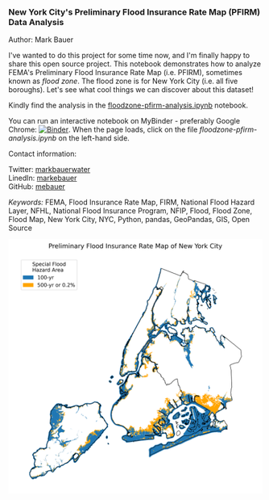 ### New York City's Preliminary Flood Insurance Rate Map (PFIRM) Data Analysis

Author: Mark Bauer

I've wanted to do this project for some time now, and I'm finally happy to share this open source project. This notebook demonstrates how to analyze FEMA's Preliminary Flood Insurance Rate Map (i.e. PFIRM), sometimes known as *flood zone*. The flood zone is for New York City (i.e. all five boroughs). Let's see what cool things we can discover about this dataset!

Kindly find the analysis in the [floodzone-pfirm-analysis.ipynb](https://github.com/mebauer/nyc-floodzone-analysis/blob/master/floodzone-pfirm-analysis.ipynb) notebook.

You can run an interactive notebook on MyBinder - preferably Google Chrome:  [![Binder](https://mybinder.org/badge_logo.svg)](https://mybinder.org/v2/gh/mebauer/nyc-floodzone-analysis/HEAD). When the page loads, click on the file *floodzone-pfirm-analysis.ipynb* on the left-hand side.

Contact information:

Twitter: [markbauerwater](https://twitter.com/markbauerwater)  
LinedIn: [markebauer](https://www.linkedin.com/in/markebauer/)  
GitHub: [mebauer](https://github.com/mebauer)

*Keywords:* FEMA, Flood Insurance Rate Map, FIRM, National Flood Hazard Layer, NFHL, National Flood Insurance Program, NFIP, Flood, Flood Zone, Flood Map, New York City, NYC, Python, pandas, GeoPandas, GIS, Open Source

![pfirm-nyc-map.png](pfirm-nyc-map.png)
